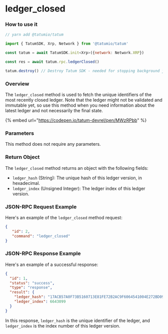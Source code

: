 # ledger\_closed

### How to use it

```javascript
// yarn add @tatumio/tatum

import { TatumSDK, Xrp, Network } from '@tatumio/tatum'

const tatum = await TatumSDK.init<Xrp>({network: Network.XRP})

const res = await tatum.rpc.ledgerClosed()

tatum.destroy() // Destroy Tatum SDK - needed for stopping background jobs
```

### Overview

The `ledger_closed` method is used to fetch the unique identifiers of the most recently closed ledger. Note that the ledger might not be validated and immutable yet, so use this method when you need information about the latest ledger and not necessarily the final state.

{% embed url="https://codepen.io/tatum-devrel/pen/MWzRPbb" %}

### Parameters

This method does not require any parameters.

### Return Object

The `ledger_closed` method returns an object with the following fields:

* `ledger_hash` (String): The unique hash of this ledger version, in hexadecimal.
* `ledger_index` (Unsigned Integer): The ledger index of this ledger version.

### JSON-RPC Request Example

Here's an example of the `ledger_closed` method request:

```json
{
   "id": 2,
   "command": "ledger_closed"
}
```

### JSON-RPC Response Example

Here's an example of a successful response:

```json
{
  "id": 1,
  "status": "success",
  "type": "response",
  "result": {
    "ledger_hash": "17ACB57A0F73B5160713E81FE72B2AC9F6064541004E272BD09F257D57C30C02",
    "ledger_index": 6643099
  }
}
```

In this response, `ledger_hash` is the unique identifier of the ledger, and `ledger_index` is the index number of this ledger version.
